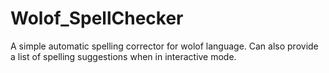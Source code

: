 # Wolof_SpellChecker
A simple automatic spelling corrector for wolof language. Can also provide a list of spelling suggestions 
when in interactive mode.
